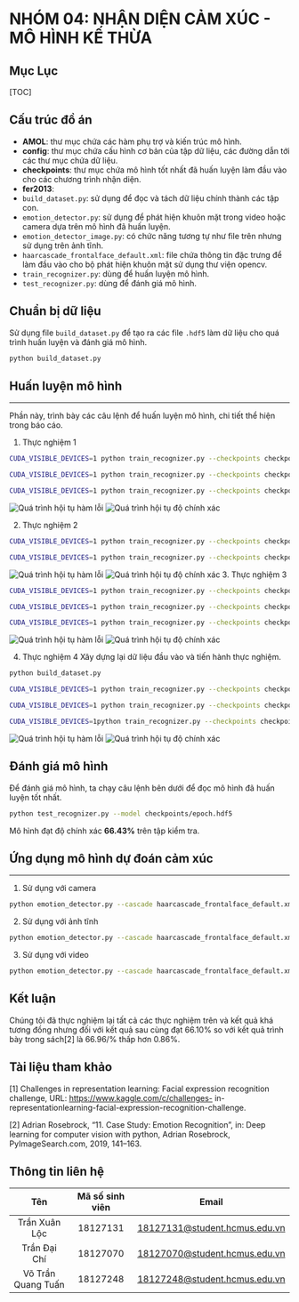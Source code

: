 
NHÓM 04: NHẬN DIỆN CẢM XÚC - MÔ HÌNH KẾ THỪA
===

## Mục Lục

[TOC]

## Cấu trúc đồ án

- **AMOL**: thư mục chứa các hàm phụ trợ và kiến trúc mô hình.
- **config**: thư mục chứa cấu hình cơ bản của tập dữ liệu, các đường dẫn tới các thư mục chứa dữ liệu.
- **checkpoints**: thư mục chứa mô hình tốt nhất đã huấn luyện làm đầu vào cho các chương trình nhận diện.
- **fer2013**:
- ```build_dataset.py```: sử dụng để đọc và tách dữ liệu chính thành các tập con.
- ```emotion_detector.py```: sử dụng để phát hiện khuôn mặt trong video hoặc camera dựa trên mô hình đã huấn luyện.
- ```emotion_detector_image.py```: có chức năng tương tự như file trên nhưng sử dụng trên ảnh tĩnh.
- ```haarcascade_frontalface_default.xml```: file chứa thông tin đặc trưng để làm đầu vào cho bộ phát hiện khuôn mặt sử dụng thư viện opencv.
- ```train_recognizer.py```: dùng để huấn luyện mô hình.
- ```test_recognizer.py```: dùng để đánh giá mô hình.

## Chuẩn bị dữ liệu

Sử dụng file ```build_dataset.py``` để tạo ra các file ```.hdf5``` làm dữ liệu cho quá trình huấn luyện và đánh giá mô hình.
```bash
python build_dataset.py
```

## Huấn luyện mô hình
---
Phần này, trình bày các câu lệnh để huấn luyện mô hình, chi tiết thể hiện trong báo cáo.
1. Thực nghiệm 1
```bash
CUDA_VISIBLE_DEVICES=1 python train_recognizer.py --checkpoints checkpoints/exp1 -opt "SGD"

CUDA_VISIBLE_DEVICES=1 python train_recognizer.py --checkpoints checkpoints/exp1 -opt "SGD" -lr 1e-3 --start 20 --model checkpoints/exp1/epoch_20.hdf5

CUDA_VISIBLE_DEVICES=1 python train_recognizer.py --checkpoints checkpoints/exp1 -opt "SGD" -lr 1e-4 --start 40 --model checkpoints/exp1/epoch_40.hdf5
```

![Quá trình hội tụ hàm lỗi](https://github.com/https://github.com/stark4079/Emotion_Recognition/fer2013/output/exp1/exp1_loss.png?raw=true)
![Quá trình hội tụ độ chính xác](https://github.com/https://github.com/stark4079/Emotion_Recognition/fer2013/output/exp1/exp1_acc.png?raw=true)

2. Thực nghiệm 2
```bash
CUDA_VISIBLE_DEVICES=1 python train_recognizer.py --checkpoints checkpoints/exp2 -lr 1e-3 --epoch 30

CUDA_VISIBLE_DEVICES=1 python train_recognizer.py --checkpoints checkpoints/exp2 -lr 1e-4 --epoch 15 --start 30 --model checkpoints/exp2/epoch_30.hdf5
```
![Quá trình hội tụ hàm lỗi](https://github.com/https://github.com/stark4079/Emotion_Recognition/fer2013/output/exp1/exp2_loss.png?raw=true)
![Quá trình hội tụ độ chính xác](https://github.com/https://github.com/stark4079/Emotion_Recognition/fer2013/output/exp2/exp2_acc.png?raw=true)
3. Thực nghiệm 3
```bash
CUDA_VISIBLE_DEVICES=1 python train_recognizer.py --checkpoints checkpoints/exp3 -lr 1e-3 --epoch 40

CUDA_VISIBLE_DEVICES=1 python train_recognizer.py --checkpoints checkpoints/exp3 -lr 1e-4 --epoch 20 --start 40 --model checkpoints/exp3/epoch_40.hdf5

CUDA_VISIBLE_DEVICES=1 python train_recognizer.py --checkpoints checkpoints/exp3 -lr 1e-5 --epoch 15 --start 60 --model checkpoints/exp3/epoch_60.hdf5
```
![Quá trình hội tụ hàm lỗi](https://github.com/https://github.com/stark4079/Emotion_Recognition/fer2013/output/exp3/exp3_loss.png?raw=true)
![Quá trình hội tụ độ chính xác](https://github.com/https://github.com/stark4079/Emotion_Recognition/fer2013/output/exp3/exp3_acc.png?raw=true)

4. Thực nghiệm 4
Xây dựng lại dữ liệu đầu vào và tiến hành thực nghiệm.
```bash
python build_dataset.py

CUDA_VISIBLE_DEVICES=1 python train_recognizer.py --checkpoints checkpoints/exp4 -lr 1e-3 --epoch 40

CUDA_VISIBLE_DEVICES=1 python train_recognizer.py --checkpoints checkpoints/exp4 -lr 1e-4 --epoch 20 --start 40 --model checkpoints/exp4/epoch_40.hdf5

CUDA_VISIBLE_DEVICES=1python train_recognizer.py --checkpoints checkpoints/exp4 -lr 1e-5 --epoch 15 --start 60 --model checkpoints/exp4/epoch_60.hdf5
```
![Quá trình hội tụ hàm lỗi](https://github.com/https://github.com/stark4079/Emotion_Recognition/fer2013/output/exp4/exp4_loss.png?raw=true)
![Quá trình hội tụ độ chính xác](https://github.com/https://github.com/stark4079/Emotion_Recognition/fer2013/output/exp4/exp4_acc.png?raw=true)

## Đánh giá mô hình
Để đánh giá mô hình, ta chạy câu lệnh bên dưới để đọc mô hình đã huấn luyện tốt nhất.
```bash
python test_recognizer.py --model checkpoints/epoch.hdf5
```
Mô hình đạt độ chính xác **66.43\%** trên tập kiểm tra.

## Ứng dụng mô hình dự đoán cảm xúc
---
1. Sử dụng với camera
```bash
python emotion_detector.py --cascade haarcascade_frontalface_default.xml --model checkpoints/epoch.hdf5 
```
2. Sử dụng với ảnh tĩnh
```bash
python emotion_detector.py --cascade haarcascade_frontalface_default.xml --model checkpoints/epoch.hdf5 --image path/to/your/image.*{jpg, png,...}
```

3. Sử dụng với video
```bash
python emotion_detector.py --cascade haarcascade_frontalface_default.xml --model checkpoints/epoch.hdf5 --video path/to/your/video.mp4
```

## Kết luận
Chúng tôi đã thực nghiệm lại tất cả các thực nghiệm trên và kết quả khá tương đồng nhưng đối với kết quả sau cùng đạt 66.10\% so với kết quả trình bày trong sách[2] là 66.96/% thấp hơn 0.86\%.

## Tài liệu tham khảo
[1] Challenges in representation learning: Facial expression recognition challenge,
URL: https://www.kaggle.com/c/challenges- in- representationlearning-facial-expression-recognition-challenge.

[2] Adrian Rosebrock, “11. Case Study: Emotion Recognition”, in: Deep learning for computer vision with python, Adrian Rosebrock, PyImageSearch.com,
2019, 141–163.


## Thông tin liên hệ

|       **Tên**      | **Mã số sinh viên** |           **Email**           |
|:------------------:|:-------------------:|:-----------------------------:|
|    Trần Xuân Lộc   |       18127131      | 18127131@student.hcmus.edu.vn |
|    Trần Đại Chí    |       18127070      | 18127070@student.hcmus.edu.vn |
| Võ Trần Quang Tuấn |       18127248      | 18127248@student.hcmus.edu.vn |